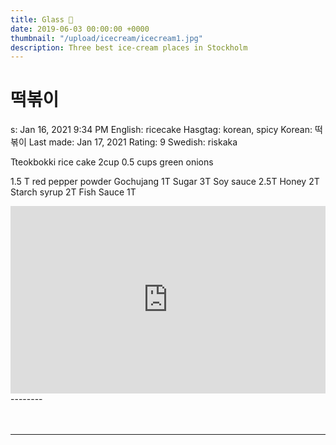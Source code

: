 ```yaml
---
title: Glass 🍦 
date: 2019-06-03 00:00:00 +0000
thumbnail: "/upload/icecream/icecream1.jpg"
description: Three best ice-cream places in Stockholm
---
```

# 떡볶이

s: Jan 16, 2021 9:34 PM
English: ricecake
Hasgtag: korean, spicy
Korean: 떡볶이
Last made: Jan 17, 2021
Rating: 9
Swedish: riskaka

Tteokbokki rice cake 2cup
0.5 cups green onions

1.5 T red pepper powder
Gochujang 1T
Sugar 3T
Soy sauce 2.5T
Honey 2T
Starch syrup 2T
Fish Sauce 1T


<iframe width=100% height="300" frameborder="0" style="border:0" src="https://www.google.com/maps/embed/v1/place?q=Edsvikens%20Piazza%20%26%20Gelateria%20Norr%20M%C3%A4larstrand&key=AIzaSyD3Miatf370bzoV9-KeUxODyp2hmCC_foY" allowfullscreen></iframe>
-------- 
<br>
<br>
<br>


-------- 
